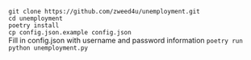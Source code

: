 `git clone https://github.com/zweed4u/unemployment.git`  
`cd unemployment`  
`poetry install`  
`cp config.json.example config.json`  
Fill in config.json with username and password information
`poetry run python unemployment.py`
